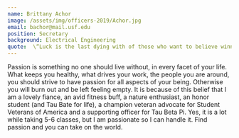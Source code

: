 ```yaml
---
name: Brittany Achor
image: /assets/img/officers-2019/Achor.jpg
email: bachor@mail.usf.edu
position: Secretary
background: Electrical Engineering
quote:  \“Luck is the last dying with of those who want to believe winning can happen by accident. Sweat, on the other hand, is for those who know its a choice.\" - unknown
---
```

Passion is something no one should live without, in every facet of your life. What keeps you healthy, what drives your work, the people you are around, you should strive to have passion for all aspects of your being. Otherwise you will burn out and be left feeling empty. It is because of this belief that I am a lovely fiance, an avid fitness buff, a nature enthusiast, an honor student (and Tau Bate for life), a champion veteran advocate for Student Veterans of America and a supporting officer for Tau Beta Pi. Yes, it is a lot while taking 5-6 classes, but I am passionate so I can handle it. Find passion and you can take on the world.